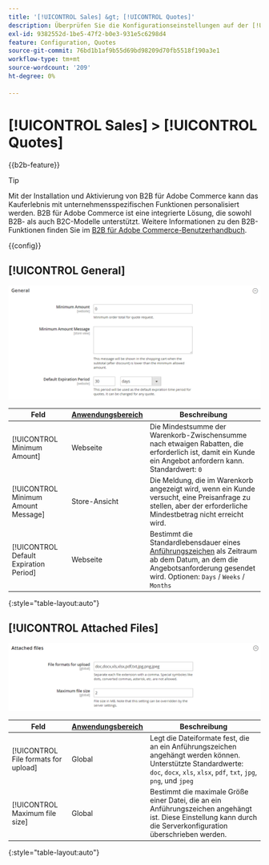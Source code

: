 ```yaml
---
title: '[!UICONTROL Sales] &gt; [!UICONTROL Quotes]'
description: Überprüfen Sie die Konfigurationseinstellungen auf der [!UICONTROL Sales] &gt; [!UICONTROL Quotes] Seite des Commerce-Administrators.
exl-id: 9382552d-1be5-47f2-b0e3-931e5c6298d4
feature: Configuration, Quotes
source-git-commit: 76bd1b1af9b55d69bd98209d70fb5518f190a3e1
workflow-type: tm+mt
source-wordcount: '209'
ht-degree: 0%

---
```


# [!UICONTROL Sales] > [!UICONTROL Quotes]

{{b2b-feature}}

>[!TIP]
>
>Mit der Installation und Aktivierung von B2B für Adobe Commerce kann das Kauferlebnis mit unternehmensspezifischen Funktionen personalisiert werden. B2B für Adobe Commerce ist eine integrierte Lösung, die sowohl B2B- als auch B2C-Modelle unterstützt. Weitere Informationen zu den B2B-Funktionen finden Sie im [B2B für Adobe Commerce-Benutzerhandbuch](https://experienceleague.adobe.com/docs/commerce-admin/b2b/introduction.html).

{{config}}

<!-- [Quotes](https://docs.magento.com/user-guide/sales/quotes.html) -->

## [!UICONTROL General]

![Allgemein](./assets/quotes-general.png)<!-- zoom -->

| Feld | [Anwendungsbereich](../../getting-started/websites-stores-views.md#scope-settings) | Beschreibung |
|--- |--- |--- |
| [!UICONTROL Minimum Amount] | Webseite | Die Mindestsumme der Warenkorb-Zwischensumme nach etwaigen Rabatten, die erforderlich ist, damit ein Kunde ein Angebot anfordern kann. Standardwert: `0` |
| [!UICONTROL Minimum Amount Message] | Store-Ansicht | Die Meldung, die im Warenkorb angezeigt wird, wenn ein Kunde versucht, eine Preisanfrage zu stellen, aber der erforderliche Mindestbetrag nicht erreicht wird. |
| [!UICONTROL Default Expiration Period] | Webseite | Bestimmt die Standardlebensdauer eines [Anführungszeichen](../../b2b/quote-price-negotiation.md) als Zeitraum ab dem Datum, an dem die Angebotsanforderung gesendet wird. Optionen: `Days` / `Weeks` / `Months` |

{:style=&quot;table-layout:auto&quot;}

## [!UICONTROL Attached Files]

![Attached Files](./assets/quotes-attached-files.png)<!-- zoom -->

| Feld | [Anwendungsbereich](../../getting-started/websites-stores-views.md#scope-settings) | Beschreibung |
|--- |--- |--- |
| [!UICONTROL File formats for upload] | Global | Legt die Dateiformate fest, die an ein Anführungszeichen angehängt werden können. Unterstützte Standardwerte: `doc`, `docx`, `xls`, `xlsx`, `pdf`, `txt`, `jpg`, `png`, und `jpeg` |
| [!UICONTROL Maximum file size] | Global | Bestimmt die maximale Größe einer Datei, die an ein Anführungszeichen angehängt ist. Diese Einstellung kann durch die Serverkonfiguration überschrieben werden. |

{:style=&quot;table-layout:auto&quot;}
